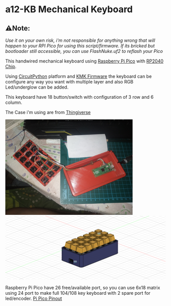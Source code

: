 # a12-KB Mechanical Keyboard

## ⚠️Note:                         
*Use it on your own risk, i'm not responsible for anything wrong that will happen to your RPI Pico for using this script/firmware. If its bricked but bootloader still accessible, you can use FlashNuke.uf2 to reflash your Pico*

This handwired mechanical keyboard using [Raspberry Pi Pico](https://datasheets.raspberrypi.org/pico/pico-datasheet.pdf) with [RP2040 Chip](https://datasheets.raspberrypi.org/rp2040/rp2040-datasheet.pdf). 

Using [CircuitPython](https://circuitpython.org/board/raspberry_pi_pico/) platform and [KMK Firmware](https://github.com/KMKfw/kmk_firmware) the keyboard can be configure any way you want with multiple layer and also RGB Led/underglow can be added.

This keyboard have 18 button/switch with configuration of 3 row and 6 column.

The Case i'm using are from [Thingiverse](https://www.thingiverse.com/thing:4832755)

<img src="./_hardware/a12-KB.jpg?raw=true" height="300">

<img src="./_hardware/3D_Case.png?raw=true" height="200">



Raspberry Pi Pico have 26 free/available port, so you can use 6x18 matrix using 24 port to make full 104/108 key keyboard with 2 spare port for led/encoder.
[Pi Pico Pinout](https://datasheets.raspberrypi.org/pico/Pico-R3-A4-Pinout.pdf)
